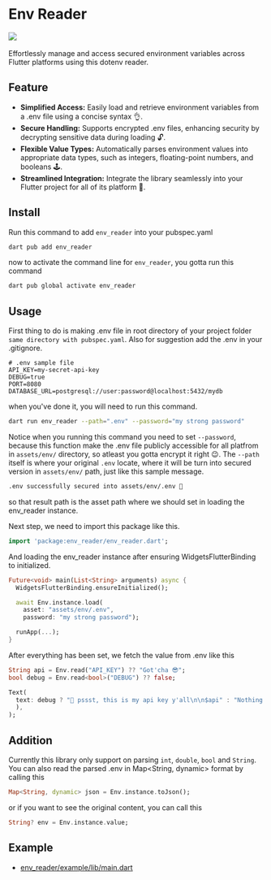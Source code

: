 # Env Reader

<a href='https://pub.dev/packages/env_reader'><img src='https://img.shields.io/pub/v/env_reader.svg?logo=flutter&color=blue&style=flat-square'/></a>\
\
Effortlessly manage and access secured environment variables across Flutter platforms using this dotenv reader.

## Feature
- **Simplified Access:** Easily load and retrieve environment variables from a .env file using a concise syntax 👌.   
- **Secure Handling:** Supports encrypted .env files, enhancing security by decrypting sensitive data during loading 🔓.  
- **Flexible Value Types:** Automatically parses environment values into appropriate data types, such as integers, floating-point numbers, and booleans 🕹.  
- **Streamlined Integration:** Integrate the library seamlessly into your Flutter project for all of its platform 🚀.

## Install

Run this command to add `env_reader` into your pubspec.yaml
```bash
dart pub add env_reader
```
  
now to activate the command line for `env_reader`, you gotta run this command
```bash
dart pub global activate env_reader
```

## Usage

First thing to do is making .env file in root directory of your project folder `same directory with pubspec.yaml`.
Also for suggestion add the .env in your .gitignore.
```env
# .env sample file
API_KEY=my-secret-api-key
DEBUG=true
PORT=8080
DATABASE_URL=postgresql://user:password@localhost:5432/mydb
```

when you've done it, you will need to run this command.

```bash
dart run env_reader --path=".env" --password="my strong password"
```

Notice when you running this command you need to set `--password`, because this function make the .env file publicly accessible for all platfrom in `assets/env/` directory, so atleast you gotta encrypt it right 😉. The `--path` itself is where your original `.env` locate, where it will be turn into secured version in `assets/env/` path, just like this sample message.
```bash
.env successfully secured into assets/env/.env 🚀
```
so that result path is the asset path where we should set in loading the env_reader instance. 


Next step, we need to import this package like this.

```dart
import 'package:env_reader/env_reader.dart';
```

And loading the env_reader instance after ensuring WidgetsFlutterBinding to initialized.
```dart
Future<void> main(List<String> arguments) async {
  WidgetsFlutterBinding.ensureInitialized();

  await Env.instance.load(
    asset: "assets/env/.env",
    password: "my strong password");

  runApp(...);
}
```

After everything has been set, we fetch the value from .env like this
```dart
String api = Env.read("API_KEY") ?? "Got'cha 😎";
bool debug = Env.read<bool>("DEBUG") ?? false;

Text(
  text: debug ? "🤫 pssst, this is my api key y'all\n\n$api" : "Nothing to see here 🤪",
  ),
);
```
## Addition
Currently this library only support on parsing `int`, `double`, `bool` and `String`.
You can also read the parsed .env in Map<String, dynamic> format by calling this
```dart
Map<String, dynamic> json = Env.instance.toJson();
```
or if you want to see the original content, you can call this
```dart
String? env = Env.instance.value;
```

## Example

- <a href="https://github.com/Nialixus/env_reader/blob/main/example/lib/main.dart">env_reader/example/lib/main.dart</a>
